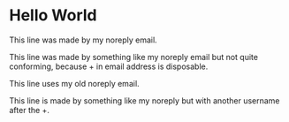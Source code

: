 # Hello World

This line was made by my noreply email.

This line was made by something like my noreply email but not quite conforming, because + in email address is disposable.

This line uses my old noreply email.

This line is made by something like my noreply but with another username after the +.
